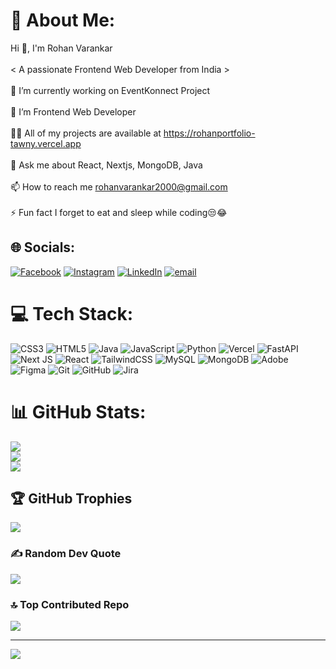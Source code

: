 # 💫 About Me:
Hi 👋, I'm Rohan Varankar<br><br>< A passionate Frontend Web Developer from India ><br><br>🔭 I’m currently working on EventKonnect Project<br><br>🌱 I’m Frontend Web Developer<br><br>👨‍💻 All of my projects are available at https://rohanportfolio-tawny.vercel.app<br><br>💬 Ask me about React, Nextjs, MongoDB, Java<br><br>📫 How to reach me rohanvarankar2000@gmail.com<br><br>⚡ Fun fact I forget to eat and sleep while coding😒😂


## 🌐 Socials:
[![Facebook](https://img.shields.io/badge/Facebook-%231877F2.svg?logo=Facebook&logoColor=white)](https://facebook.com/https://www.facebook.com/rohan.varankar.52/?_rdr) [![Instagram](https://img.shields.io/badge/Instagram-%23E4405F.svg?logo=Instagram&logoColor=white)](https://instagram.com/https://github.com/rohanvarankar) [![LinkedIn](https://img.shields.io/badge/LinkedIn-%230077B5.svg?logo=linkedin&logoColor=white)](https://linkedin.com/in/https://www.linkedin.com/in/rohan-varankar-79256531a/) [![email](https://img.shields.io/badge/Email-D14836?logo=gmail&logoColor=white)](mailto:rohanvarankarcomp20@gmail.com) 

# 💻 Tech Stack:
![CSS3](https://img.shields.io/badge/css3-%231572B6.svg?style=for-the-badge&logo=css3&logoColor=white) ![HTML5](https://img.shields.io/badge/html5-%23E34F26.svg?style=for-the-badge&logo=html5&logoColor=white) ![Java](https://img.shields.io/badge/java-%23ED8B00.svg?style=for-the-badge&logo=openjdk&logoColor=white) ![JavaScript](https://img.shields.io/badge/javascript-%23323330.svg?style=for-the-badge&logo=javascript&logoColor=%23F7DF1E) ![Python](https://img.shields.io/badge/python-3670A0?style=for-the-badge&logo=python&logoColor=ffdd54) ![Vercel](https://img.shields.io/badge/vercel-%23000000.svg?style=for-the-badge&logo=vercel&logoColor=white) ![FastAPI](https://img.shields.io/badge/FastAPI-005571?style=for-the-badge&logo=fastapi) ![Next JS](https://img.shields.io/badge/Next-black?style=for-the-badge&logo=next.js&logoColor=white) ![React](https://img.shields.io/badge/react-%2320232a.svg?style=for-the-badge&logo=react&logoColor=%2361DAFB) ![TailwindCSS](https://img.shields.io/badge/tailwindcss-%2338B2AC.svg?style=for-the-badge&logo=tailwind-css&logoColor=white) ![MySQL](https://img.shields.io/badge/mysql-4479A1.svg?style=for-the-badge&logo=mysql&logoColor=white) ![MongoDB](https://img.shields.io/badge/MongoDB-%234ea94b.svg?style=for-the-badge&logo=mongodb&logoColor=white) ![Adobe](https://img.shields.io/badge/adobe-%23FF0000.svg?style=for-the-badge&logo=adobe&logoColor=white) ![Figma](https://img.shields.io/badge/figma-%23F24E1E.svg?style=for-the-badge&logo=figma&logoColor=white) ![Git](https://img.shields.io/badge/git-%23F05033.svg?style=for-the-badge&logo=git&logoColor=white) ![GitHub](https://img.shields.io/badge/github-%23121011.svg?style=for-the-badge&logo=github&logoColor=white) ![Jira](https://img.shields.io/badge/jira-%230A0FFF.svg?style=for-the-badge&logo=jira&logoColor=white)
# 📊 GitHub Stats:
![](https://github-readme-stats.vercel.app/api?username=rohanvarankar&theme=neon&hide_border=false&include_all_commits=true&count_private=true)<br/>
![](https://nirzak-streak-stats.vercel.app/?user=rohanvarankar&theme=neon&hide_border=false)<br/>
![](https://github-readme-stats.vercel.app/api/top-langs/?username=rohanvarankar&theme=neon&hide_border=false&include_all_commits=true&count_private=true&layout=compact)

## 🏆 GitHub Trophies
![](https://github-profile-trophy.vercel.app/?username=rohanvarankar&theme=radical&no-frame=false&no-bg=true&margin-w=4)

### ✍️ Random Dev Quote
![](https://quotes-github-readme.vercel.app/api?type=horizontal&theme=radical)

### 🔝 Top Contributed Repo
![](https://github-contributor-stats.vercel.app/api?username=rohanvarankar&limit=5&theme=dark&combine_all_yearly_contributions=true)

---
[![](https://visitcount.itsvg.in/api?id=rohanvarankar&icon=0&color=0)](https://visitcount.itsvg.in)

<!-- Proudly created with GPRM ( https://gprm.itsvg.in ) -->
